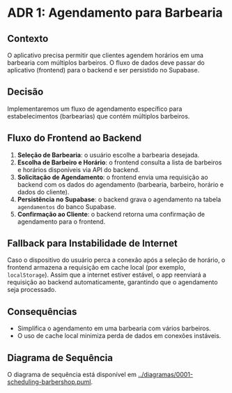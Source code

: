 # ADR 1: Agendamento para Barbearia

## Contexto
O aplicativo precisa permitir que clientes agendem horários em uma barbearia com múltiplos barbeiros. O fluxo de dados deve passar do aplicativo (frontend) para o backend e ser persistido no Supabase.

## Decisão
Implementaremos um fluxo de agendamento específico para estabelecimentos (barbearias) que contém múltiplos barbeiros.

## Fluxo do Frontend ao Backend
1. **Seleção de Barbearia**: o usuário escolhe a barbearia desejada.
2. **Escolha de Barbeiro e Horário**: o frontend consulta a lista de barbeiros e horários disponíveis via API do backend.
3. **Solicitação de Agendamento**: o frontend envia uma requisição ao backend com os dados do agendamento (barbearia, barbeiro, horário e dados do cliente).
4. **Persistência no Supabase**: o backend grava o agendamento na tabela `agendamentos` do banco Supabase.
5. **Confirmação ao Cliente**: o backend retorna uma confirmação de agendamento para o frontend.

## Fallback para Instabilidade de Internet
Caso o dispositivo do usuário perca a conexão após a seleção de horário, o frontend armazena a requisição em cache local (por exemplo, `localStorage`). Assim que a internet estiver estável, o app reenviará a requisição ao backend automaticamente, garantindo que o agendamento seja processado.

## Consequências
- Simplifica o agendamento em uma barbearia com vários barbeiros.
- O uso de cache local minimiza perda de dados em conexões instáveis.

## Diagrama de Sequência
O diagrama de sequência está disponível em [../diagramas/0001-scheduling-barbershop.puml](../diagramas/0001-scheduling-barbershop.puml).
